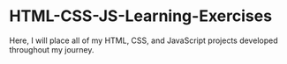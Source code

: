 # HTML-CSS-JS-Learning-Exercises
Here, I will place all of my HTML, CSS, and JavaScript projects developed throughout my journey.

